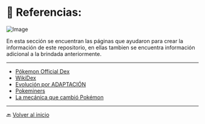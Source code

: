 # 🤝 Referencias:

![Image](https://github.com/user-attachments/assets/aed48701-60b8-4d93-bbb7-509d505445ec)

En esta sección se encuentran las páginas que ayudaron para crear la información de este repositorio, en ellas tambien se encuentra información adicional a la brindada anteriormente.

---

- [Pókemon Official Dex](https://www.pokemon.com/el/pokedex)
- [WikiDex](https://www.wikidex.net/wiki/WikiDex)
- [Evolución por ADAPTACIÓN](https://www.ugr.es/~jmgreyes/adaptacion.html)
- [Pokeminers](https://pokeminers.com/graphics/)
- [La mecánica que cambió Pokémon](https://www.youtube.com/watch?v=6IdyqfSFtS0&t=626s)

---

🔙 [Volver al inicio](https://mvillegasuc.github.io/Proyecto_CS/VENCES/)
